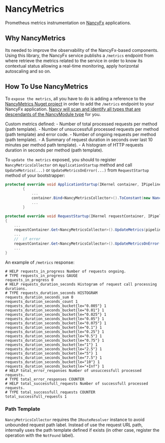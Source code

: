 # NancyMetrics

Prometheus metrics instrumentation on [NancyFx](http://nancyfx.org/) applications.

## Why NancyMetrics

Its needed to improve the observability of the NancyFx-based components.
Using this library, the NancyFx service publishs a `/metrics` endpoint from where retrieve the metrics related to the service in order to know its contextual status allowing a real-time monitoring, apply horizontal autoscaling and so on.

## How To Use NancyMetrics

To `expose the metrics`, all you have to do is adding a reference to the [NancyMetrics Nuget project](https://www.nuget.org/packages/NancyMetrics) in order to add the `/metrics` endpoint to your NancyFx application. [Nancy will scan and identify all types that are descendants of the NancyModule type](https://github.com/NancyFx/Nancy/wiki/Exploring-the-nancy-module "Modules are globally discovered") for you.

Custom metrics defined:
    - Number of total processed requests per method (path template).
    - Number of unsuccessfull processed requests per method (path template) and error code.
    - Number of ongoing requests per method (path template).
    - A Summary of request duration in seconds over last 10 minutes per method path template).
    - A histogram of HTTP requests duration in seconds per method (path template).

To `update the metrics` exposed, you should to register `NancyMetricsCollector` on `ApplicationStartup` method and call `UpdateMetrics(...)` or `UpdateMetricsOnError(...)` from  `RequestStartup` method of your bootstrapper:

```csharp
protected override void ApplicationStartup(IKernel container, IPipelines pipelines)
        {
            ...
            container.Bind<NancyMetricsCollector>().ToConstant(new NancyCollector(container.Get<IRouteResolver>()));
            ...
        }
```

```csharp
protected override void RequestStartup(IKernel requestContainer, IPipelines pipelines, NancyContext context)
{
    ...
    requestContainer.Get<NancyMetricsCollector>().UpdateMetrics(pipelines, context);
    ...
    //  if error
    requestContainer.Get<NancyMetricsCollector>().UpdateMetricsOnError(pipelines, context);
    ...
}
```

An example of `/metrics` response:

```text
# HELP requests_in_progress Number of requests ongoing.
# TYPE requests_in_progress GAUGE
requests_in_progress 0
# HELP requests_duration_seconds Histogram of request call processing durations.
# TYPE requests_duration_seconds HISTOGRAM
requests_duration_seconds_sum 0
requests_duration_seconds_count 1
requests_duration_seconds_bucket{le="0.005"} 1
requests_duration_seconds_bucket{le="0.01"} 1
requests_duration_seconds_bucket{le="0.025"} 1
requests_duration_seconds_bucket{le="0.05"} 1
requests_duration_seconds_bucket{le="0.075"} 1
requests_duration_seconds_bucket{le="0.1"} 1
requests_duration_seconds_bucket{le="0.25"} 1
requests_duration_seconds_bucket{le="0.5"} 1
requests_duration_seconds_bucket{le="0.75"} 1
requests_duration_seconds_bucket{le="1"} 1
requests_duration_seconds_bucket{le="2.5"} 1
requests_duration_seconds_bucket{le="5"} 1
requests_duration_seconds_bucket{le="7.5"} 1
requests_duration_seconds_bucket{le="10"} 1
requests_duration_seconds_bucket{le="+Inf"} 1
# HELP total_error_responses Number of unsuccessfull processed requests.
# TYPE total_error_responses COUNTER
# HELP total_successfull_requests Number of successfull processed requests.
# TYPE total_successfull_requests COUNTER
total_successfull_requests 1
```

### Path Template

`NancyMetricsCollector` requires the `IRouteResolver` instance to avoid unbounded request path label.
Instead of use the request URL path, internally uses the path template defined if exists (in other case, register the operation with the `NotFound` label).
